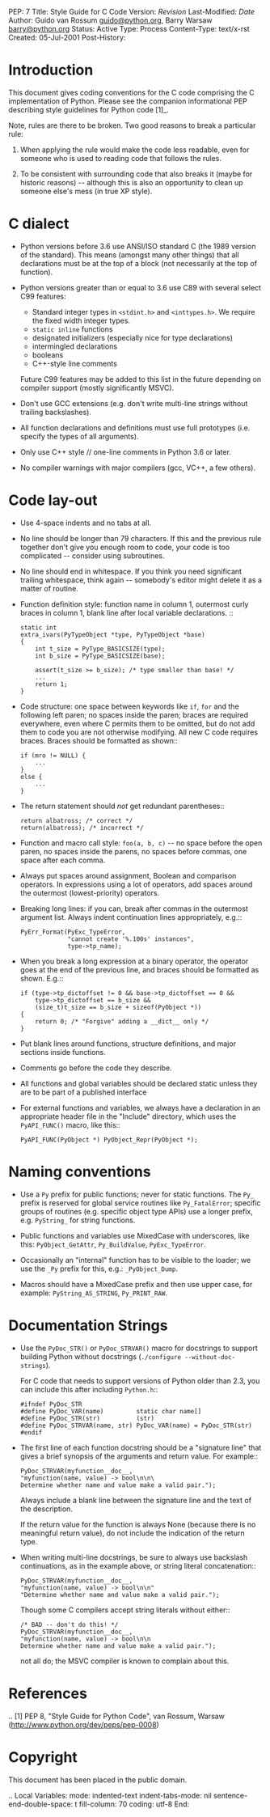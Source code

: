 PEP: 7
Title: Style Guide for C Code
Version: $Revision$
Last-Modified: $Date$
Author: Guido van Rossum <guido@python.org>, Barry Warsaw <barry@python.org>
Status: Active
Type: Process
Content-Type: text/x-rst
Created: 05-Jul-2001
Post-History:


Introduction
============

This document gives coding conventions for the C code comprising the C
implementation of Python.  Please see the companion informational PEP
describing style guidelines for Python code [1]_.

Note, rules are there to be broken.  Two good reasons to break a
particular rule:

1. When applying the rule would make the code less readable, even for
   someone who is used to reading code that follows the rules.

2. To be consistent with surrounding code that also breaks it (maybe
   for historic reasons) -- although this is also an opportunity to
   clean up someone else's mess (in true XP style).


C dialect
=========

* Python versions before 3.6 use ANSI/ISO standard C (the 1989 version
  of the standard).  This means (amongst many other things) that all
  declarations must be at the top of a block (not necessarily at the
  top of function).

* Python versions greater than or equal to 3.6 use C89 with several
  select C99 features:

  - Standard integer types in ``<stdint.h>`` and ``<inttypes.h>``. We
    require the fixed width integer types.
  - ``static inline`` functions
  - designated initializers (especially nice for type declarations)
  - intermingled declarations
  - booleans
  - C++-style line comments

  Future C99 features may be added to this list in the future
  depending on compiler support (mostly significantly MSVC).

* Don't use GCC extensions (e.g. don't write multi-line strings
  without trailing backslashes).

* All function declarations and definitions must use full prototypes
  (i.e. specify the types of all arguments).

* Only use C++ style // one-line comments in Python 3.6 or later.

* No compiler warnings with major compilers (gcc, VC++, a few others).


Code lay-out
============

* Use 4-space indents and no tabs at all.

* No line should be longer than 79 characters.  If this and the
  previous rule together don't give you enough room to code, your code
  is too complicated -- consider using subroutines.

* No line should end in whitespace.  If you think you need significant
  trailing whitespace, think again -- somebody's editor might delete
  it as a matter of routine.

* Function definition style: function name in column 1, outermost
  curly braces in column 1, blank line after local variable
  declarations.  ::

      static int
      extra_ivars(PyTypeObject *type, PyTypeObject *base)
      {
          int t_size = PyType_BASICSIZE(type);
          int b_size = PyType_BASICSIZE(base);

          assert(t_size >= b_size); /* type smaller than base! */
          ...
          return 1;
      }

* Code structure: one space between keywords like ``if``, ``for`` and
  the following left paren; no spaces inside the paren; braces are
  required everywhere, even where C permits them to be omitted, but do
  not add them to code you are not otherwise modifying.  All new C
  code requires braces.  Braces should be formatted as shown::

      if (mro != NULL) {
          ...
      }
      else {
          ...
      }

* The return statement should *not* get redundant parentheses::

      return albatross; /* correct */
      return(albatross); /* incorrect */

* Function and macro call style: ``foo(a, b, c)`` -- no space before
  the open paren, no spaces inside the parens, no spaces before
  commas, one space after each comma.

* Always put spaces around assignment, Boolean and comparison
  operators.  In expressions using a lot of operators, add spaces
  around the outermost (lowest-priority) operators.

* Breaking long lines: if you can, break after commas in the outermost
  argument list.  Always indent continuation lines appropriately,
  e.g.::

      PyErr_Format(PyExc_TypeError,
                   "cannot create '%.100s' instances",
                   type->tp_name);

* When you break a long expression at a binary operator, the
  operator goes at the end of the previous line, and braces should be
  formatted as shown.  E.g.::

      if (type->tp_dictoffset != 0 && base->tp_dictoffset == 0 &&
          type->tp_dictoffset == b_size &&
          (size_t)t_size == b_size + sizeof(PyObject *))
      {
          return 0; /* "Forgive" adding a __dict__ only */
      }

* Put blank lines around functions, structure definitions, and major
  sections inside functions.

* Comments go before the code they describe.

* All functions and global variables should be declared static unless
  they are to be part of a published interface

* For external functions and variables, we always have a declaration
  in an appropriate header file in the "Include" directory, which uses
  the ``PyAPI_FUNC()`` macro, like this::

      PyAPI_FUNC(PyObject *) PyObject_Repr(PyObject *);


Naming conventions
==================

* Use a ``Py`` prefix for public functions; never for static
  functions.  The ``Py_`` prefix is reserved for global service
  routines like ``Py_FatalError``; specific groups of routines
  (e.g. specific object type APIs) use a longer prefix,
  e.g. ``PyString_`` for string functions.

* Public functions and variables use MixedCase with underscores, like
  this: ``PyObject_GetAttr``, ``Py_BuildValue``, ``PyExc_TypeError``.

* Occasionally an "internal" function has to be visible to the loader;
  we use the ``_Py`` prefix for this, e.g.: ``_PyObject_Dump``.

* Macros should have a MixedCase prefix and then use upper case, for
  example: ``PyString_AS_STRING``, ``Py_PRINT_RAW``.


Documentation Strings
=====================

* Use the ``PyDoc_STR()`` or ``PyDoc_STRVAR()`` macro for docstrings
  to support building Python without docstrings (``./configure
  --without-doc-strings``).

  For C code that needs to support versions of Python older than 2.3,
  you can include this after including ``Python.h``::

      #ifndef PyDoc_STR
      #define PyDoc_VAR(name)         static char name[]
      #define PyDoc_STR(str)          (str)
      #define PyDoc_STRVAR(name, str) PyDoc_VAR(name) = PyDoc_STR(str)
      #endif

* The first line of each function docstring should be a "signature
  line" that gives a brief synopsis of the arguments and return value.
  For example::

      PyDoc_STRVAR(myfunction__doc__,
      "myfunction(name, value) -> bool\n\n\
      Determine whether name and value make a valid pair.");

  Always include a blank line between the signature line and the text
  of the description.

  If the return value for the function is always None (because there
  is no meaningful return value), do not include the indication of the
  return type.

* When writing multi-line docstrings, be sure to always use backslash
  continuations, as in the example above, or string literal
  concatenation::

      PyDoc_STRVAR(myfunction__doc__,
      "myfunction(name, value) -> bool\n\n"
      "Determine whether name and value make a valid pair.");

  Though some C compilers accept string literals without either::

      /* BAD -- don't do this! */
      PyDoc_STRVAR(myfunction__doc__,
      "myfunction(name, value) -> bool\n\n
      Determine whether name and value make a valid pair.");

  not all do; the MSVC compiler is known to complain about this.


References
==========

.. [1] PEP 8, "Style Guide for Python Code", van Rossum, Warsaw
       (http://www.python.org/dev/peps/pep-0008)


Copyright
=========

This document has been placed in the public domain.



..
   Local Variables:
   mode: indented-text
   indent-tabs-mode: nil
   sentence-end-double-space: t
   fill-column: 70
   coding: utf-8
   End:
